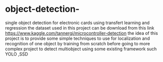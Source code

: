 # object-detection-
single object detection for electronic cards using transfert learning and regression
the dataset used in this project can be download from this link https://www.kaggle.com/tannergi/microcontroller-detection
the idea of this project is to provide some simple techniques to use for localization and recognition of one object 
by training from scratch before going to more complex project to detect multiobject using some existing framework such YOLO ,SSD 
